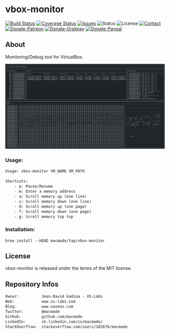 vbox-monitor
============

[![Build Status](https://img.shields.io/travis/macmade/vbox-monitor.svg?branch=master&style=flat)](https://travis-ci.org/macmade/vbox-monitor)
[![Coverage Status](https://img.shields.io/coveralls/macmade/vbox-monitor.svg?branch=master&style=flat)](https://coveralls.io/r/macmade/vbox-monitor?branch=master)
[![Issues](http://img.shields.io/github/issues/macmade/vbox-monitor.svg?style=flat)](https://github.com/macmade/vbox-monitor/issues)
![Status](https://img.shields.io/badge/status-active-brightgreen.svg?style=flat)
![License](https://img.shields.io/badge/license-mit-brightgreen.svg?style=flat)
[![Contact](https://img.shields.io/badge/contact-@macmade-blue.svg?style=flat)](https://twitter.com/macmade)  
[![Donate-Patreon](https://img.shields.io/badge/donate-patreon-yellow.svg?style=flat)](https://patreon.com/macmade)
[![Donate-Gratipay](https://img.shields.io/badge/donate-gratipay-yellow.svg?style=flat)](https://www.gratipay.com/macmade)
[![Donate-Paypal](https://img.shields.io/badge/donate-paypal-yellow.svg?style=flat)](https://paypal.me/xslabs)

About
-----

Monitoring/Debug tool for VirtualBox.

![Screenshot](Assets/Screen.png "Screenshot")

### Usage:

    Usage: vbox-monitor VM_NAME VM_PATH
    
    Shortcuts:
        - p: Pause/Resume
        - m: Enter a memory address
        - a: Scroll memory up (one line)
        - s: Scroll memory down (one line)
        - d: Scroll memory up (one page)
        - f: Scroll memory down (one page)
        - g: Scroll memory top top

### Installation:

    brew install --HEAD macmade/tap/vbox-monitor

License
-------

vbox-monitor is released under the terms of the MIT license.

Repository Infos
----------------

    Owner:          Jean-David Gadina - XS-Labs
    Web:            www.xs-labs.com
    Blog:           www.noxeos.com
    Twitter:        @macmade
    GitHub:         github.com/macmade
    LinkedIn:       ch.linkedin.com/in/macmade/
    StackOverflow:  stackoverflow.com/users/182676/macmade
